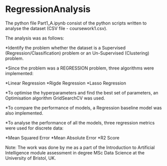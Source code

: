 # RegressionAnalysis

The python file Part1_A.ipynb consist of the python scripts written to analyse the dataset (CSV file - coursework1.csv). 

The analysis was as follows:

  *Identify the problem whether the dataset is a Supervised (Regression/Classification) problem or an Un-Supervised (Clustering) problem. 
  
  *Since the problem was a REGRESSION problem, three algorithms were implemented:
  
   *Linear Regression 
   *Rigde Regression
   *Lasso Regression
   
  *To optimise the hyperparameters and find the best set of parameters, an Optimisation algorithm GridSearchCV was used. 
  
  *To compare the performance of models, a Regression baseline model was also implemented. 
  
  *To analyse the performance of all the models, three regression metrics were used for discrete data:
  
   *Mean Squared Error
   *Mean Absolute Error
   *R2 Score
   
Note: The work was done by me as a part of the Introduction to Artificial Intelligence module assessment in degree MSc Data Science at the University of Bristol, UK.
